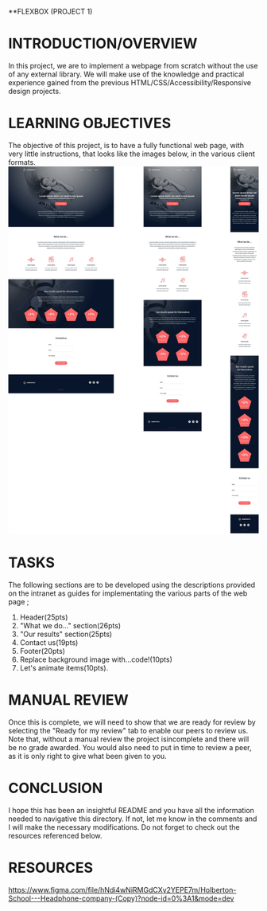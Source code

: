 **FLEXBOX (PROJECT 1)

# INTRODUCTION/OVERVIEW

In this project, we are to implement a webpage from scratch without the use of any external library. We will make use of the knowledge and practical experience gained from the previous HTML/CSS/Accessibility/Responsive design projects.

# LEARNING OBJECTIVES

The objective of this project, is to have a fully functional web page, with very little instructions, that looks like the images below, in the various client formats.
![Alt text](<webpage views-1.jpg>)

# TASKS

The following sections are to be developed using the descriptions provided on the intranet as guides for implementating the various parts of the web page ;

1. Header(25pts)
2. "What we do..." section(26pts)
3. "Our results" section(25pts)
4. Contact us(19pts)
5. Footer(20pts)
6. Replace background image with...code!(10pts)
7. Let's animate items(10pts).

# MANUAL REVIEW

Once this is complete, we will need to show that we are ready for review by selecting the "Ready for my review" tab to enable our peers to review us. Note that, without a manual review the project isincomplete and there will be no grade awarded. You would also need to put in time to review a peer, as it is only right to give what been given to you.

# CONCLUSION

I hope this has been an insightful README and you have all the information needed to navigative this directory. If not, let me know in the comments and I will make the necessary modifications. Do not forget to check out the resources referenced below.

# RESOURCES
https://www.figma.com/file/hNdi4wNiRMGdCXy2YEPE7m/Holberton-School---Headphone-company-(Copy)?node-id=0%3A1&mode=dev